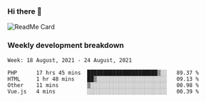 ### Hi there 👋

<!--
**itzcy/itzcy** is a ✨ _special_ ✨ repository because its `README.md` (this file) appears on your GitHub profile.

Here are some ideas to get you started:

- 🔭 I’m currently working on ...
- 🌱 I’m currently learning ...
- 👯 I’m looking to collaborate on ...
- 🤔 I’m looking for help with ...
- 💬 Ask me about ...
- 📫 How to reach me: ...
- 😄 Pronouns: ...
- ⚡ Fun fact: ...
-->
![ReadMe Card](https://github-readme-stats.vercel.app/api?username=itzcy&show_icons=true&title_color=2d3198&icon_color=797cb8&text_color=24292e&bg_color=f6f8fa)

### Weekly development breakdown
<!--START_SECTION:waka-->
```text
Week: 18 August, 2021 - 24 August, 2021

PHP      17 hrs 45 mins  ██████████████████████▒░░   89.37 % 
HTML     1 hr 48 mins    ██▒░░░░░░░░░░░░░░░░░░░░░░   09.13 % 
Other    11 mins         ▒░░░░░░░░░░░░░░░░░░░░░░░░   00.98 % 
Vue.js   4 mins          ░░░░░░░░░░░░░░░░░░░░░░░░░   00.39 % 
```
<!--END_SECTION:waka-->
